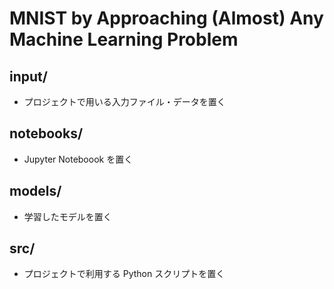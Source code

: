 # MNIST by Approaching (Almost) Any Machine Learning Problem

## input/

- プロジェクトで用いる入力ファイル・データを置く

## notebooks/

- Jupyter Noteboook を置く

## models/

- 学習したモデルを置く

## src/

- プロジェクトで利用する Python スクリプトを置く
